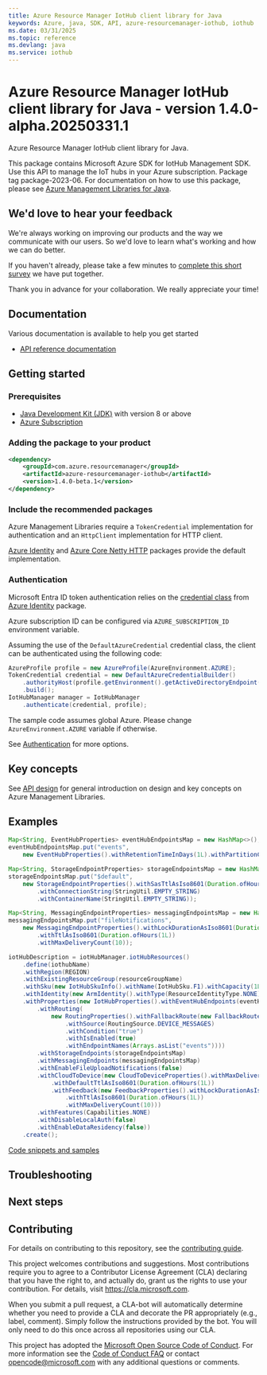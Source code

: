 ```yaml
---
title: Azure Resource Manager IotHub client library for Java
keywords: Azure, java, SDK, API, azure-resourcemanager-iothub, iothub
ms.date: 03/31/2025
ms.topic: reference
ms.devlang: java
ms.service: iothub
---
```

# Azure Resource Manager IotHub client library for Java - version 1.4.0-alpha.20250331.1 


Azure Resource Manager IotHub client library for Java.

This package contains Microsoft Azure SDK for IotHub Management SDK. Use this API to manage the IoT hubs in your Azure subscription. Package tag package-2023-06. For documentation on how to use this package, please see [Azure Management Libraries for Java](https://aka.ms/azsdk/java/mgmt).

## We'd love to hear your feedback

We're always working on improving our products and the way we communicate with our users. So we'd love to learn what's working and how we can do better.

If you haven't already, please take a few minutes to [complete this short survey][survey] we have put together.

Thank you in advance for your collaboration. We really appreciate your time!

## Documentation

Various documentation is available to help you get started

- [API reference documentation][docs]

## Getting started

### Prerequisites

- [Java Development Kit (JDK)][jdk] with version 8 or above
- [Azure Subscription][azure_subscription]

### Adding the package to your product

[//]: # ({x-version-update-start;com.azure.resourcemanager:azure-resourcemanager-iothub;current})
```xml
<dependency>
    <groupId>com.azure.resourcemanager</groupId>
    <artifactId>azure-resourcemanager-iothub</artifactId>
    <version>1.4.0-beta.1</version>
</dependency>
```
[//]: # ({x-version-update-end})

### Include the recommended packages

Azure Management Libraries require a `TokenCredential` implementation for authentication and an `HttpClient` implementation for HTTP client.

[Azure Identity][azure_identity] and [Azure Core Netty HTTP][azure_core_http_netty] packages provide the default implementation.

### Authentication

Microsoft Entra ID token authentication relies on the [credential class][azure_identity_credentials] from [Azure Identity][azure_identity] package.

Azure subscription ID can be configured via `AZURE_SUBSCRIPTION_ID` environment variable.

Assuming the use of the `DefaultAzureCredential` credential class, the client can be authenticated using the following code:

```java
AzureProfile profile = new AzureProfile(AzureEnvironment.AZURE);
TokenCredential credential = new DefaultAzureCredentialBuilder()
    .authorityHost(profile.getEnvironment().getActiveDirectoryEndpoint())
    .build();
IotHubManager manager = IotHubManager
    .authenticate(credential, profile);
```

The sample code assumes global Azure. Please change `AzureEnvironment.AZURE` variable if otherwise.

See [Authentication][authenticate] for more options.

## Key concepts

See [API design][design] for general introduction on design and key concepts on Azure Management Libraries.

## Examples

```java
Map<String, EventHubProperties> eventHubEndpointsMap = new HashMap<>();
eventHubEndpointsMap.put("events",
    new EventHubProperties().withRetentionTimeInDays(1L).withPartitionCount(2));

Map<String, StorageEndpointProperties> storageEndpointsMap = new HashMap<>();
storageEndpointsMap.put("$default",
    new StorageEndpointProperties().withSasTtlAsIso8601(Duration.ofHours(1L))
        .withConnectionString(StringUtil.EMPTY_STRING)
        .withContainerName(StringUtil.EMPTY_STRING));

Map<String, MessagingEndpointProperties> messagingEndpointsMap = new HashMap<>();
messagingEndpointsMap.put("fileNotifications",
    new MessagingEndpointProperties().withLockDurationAsIso8601(Duration.ofMinutes(1L))
        .withTtlAsIso8601(Duration.ofHours(1L))
        .withMaxDeliveryCount(10));

iotHubDescription = iotHubManager.iotHubResources()
    .define(iothubName)
    .withRegion(REGION)
    .withExistingResourceGroup(resourceGroupName)
    .withSku(new IotHubSkuInfo().withName(IotHubSku.F1).withCapacity(1L))
    .withIdentity(new ArmIdentity().withType(ResourceIdentityType.NONE))
    .withProperties(new IotHubProperties().withEventHubEndpoints(eventHubEndpointsMap)
        .withRouting(
            new RoutingProperties().withFallbackRoute(new FallbackRouteProperties().withName("$fallback")
                .withSource(RoutingSource.DEVICE_MESSAGES)
                .withCondition("true")
                .withIsEnabled(true)
                .withEndpointNames(Arrays.asList("events"))))
        .withStorageEndpoints(storageEndpointsMap)
        .withMessagingEndpoints(messagingEndpointsMap)
        .withEnableFileUploadNotifications(false)
        .withCloudToDevice(new CloudToDeviceProperties().withMaxDeliveryCount(10)
            .withDefaultTtlAsIso8601(Duration.ofHours(1L))
            .withFeedback(new FeedbackProperties().withLockDurationAsIso8601(Duration.ofMinutes(1L))
                .withTtlAsIso8601(Duration.ofHours(1L))
                .withMaxDeliveryCount(10)))
        .withFeatures(Capabilities.NONE)
        .withDisableLocalAuth(false)
        .withEnableDataResidency(false))
    .create();
```
[Code snippets and samples](https://github.com/Azure/azure-sdk-for-java/blob/main/sdk/iothub/azure-resourcemanager-iothub/SAMPLE.md)


## Troubleshooting

## Next steps

## Contributing

For details on contributing to this repository, see the [contributing guide][cg].

This project welcomes contributions and suggestions. Most contributions require you to agree to a Contributor License Agreement (CLA) declaring that you have the right to, and actually do, grant us the rights to use your contribution. For details, visit <https://cla.microsoft.com>.

When you submit a pull request, a CLA-bot will automatically determine whether you need to provide a CLA and decorate the PR appropriately (e.g., label, comment). Simply follow the instructions provided by the bot. You will only need to do this once across all repositories using our CLA.

This project has adopted the [Microsoft Open Source Code of Conduct][coc]. For more information see the [Code of Conduct FAQ][coc_faq] or contact <opencode@microsoft.com> with any additional questions or comments.

<!-- LINKS -->
[survey]: https://microsoft.qualtrics.com/jfe/form/SV_ehN0lIk2FKEBkwd?Q_CHL=DOCS
[docs]: https://azure.github.io/azure-sdk-for-java/
[jdk]: https://learn.microsoft.com/azure/developer/java/fundamentals/
[azure_subscription]: https://azure.microsoft.com/free/
[azure_identity]: https://github.com/Azure/azure-sdk-for-java/blob/main/sdk/identity/azure-identity
[azure_identity_credentials]: https://github.com/Azure/azure-sdk-for-java/tree/main/sdk/identity/azure-identity#credentials
[azure_core_http_netty]: https://github.com/Azure/azure-sdk-for-java/blob/main/sdk/core/azure-core-http-netty
[authenticate]: https://github.com/Azure/azure-sdk-for-java/blob/main/sdk/resourcemanager/docs/AUTH.md
[design]: https://github.com/Azure/azure-sdk-for-java/blob/main/sdk/resourcemanager/docs/DESIGN.md
[cg]: https://github.com/Azure/azure-sdk-for-java/blob/main/CONTRIBUTING.md
[coc]: https://opensource.microsoft.com/codeofconduct/
[coc_faq]: https://opensource.microsoft.com/codeofconduct/faq/



